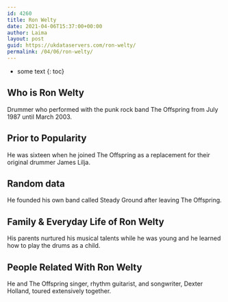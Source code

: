 ```yaml
---
id: 4260
title: Ron Welty
date: 2021-04-06T15:37:00+00:00
author: Laima
layout: post
guid: https://ukdataservers.com/ron-welty/
permalink: /04/06/ron-welty/
---
```


* some text
{: toc}


## Who is Ron Welty
                  
                  
                  
Drummer who performed with the punk rock band The Offspring from July 1987 until March 2003.
                  
              
            
              
            
                
                
                
## Prior to Popularity
                  
                  
                  
He was sixteen when he joined The Offspring as a replacement for their original drummer James Lilja.
                  
              
            
              
            
                
                
                
## Random data
                  
                  
                  
He founded his own band called Steady Ground after leaving The Offspring.
                  
              
            
              
            
                
                
                
## Family & Everyday Life of Ron Welty
                  
                  
                  
His parents nurtured his musical talents while he was young and he learned how to play the drums as a child.
                  
              
            
              
            
                
                
                
## People Related With Ron Welty
                  
                  
                  
He and The Offspring singer, rhythm guitarist, and songwriter, Dexter Holland, toured extensively together.
                  
              
            
              
            
                
              
            
              
              
            
            
              
            
          
          
          